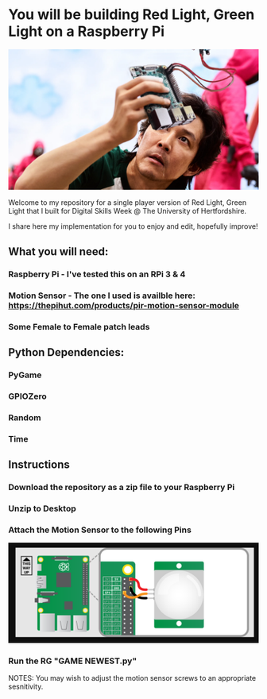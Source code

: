 # You will be building Red Light, Green Light on a Raspberry Pi

![Raspberry Pi](/Assets/redlightgreenlight.png)

Welcome to my repository for a single player version of Red Light, Green Light that I built for Digital Skills Week @ The University of Hertfordshire.

I share here my implementation for you to enjoy and edit, hopefully improve!

## What you will need:

### Raspberry Pi - I've tested this on an RPi 3 & 4
### Motion Sensor - The one I used is availble here: https://thepihut.com/products/pir-motion-sensor-module
### Some Female to Female patch leads

## Python Dependencies:

### PyGame
### GPIOZero
### Random
### Time

## Instructions

### Download the repository as a zip file to your Raspberry Pi

### Unzip to Desktop

### Attach the Motion Sensor to the following Pins

![Raspberry Pi Pins](/Assets/pir-diagram.png)

### Run the RG "GAME NEWEST.py"

NOTES: You may wish to adjust the motion sensor screws to an appropriate sesnitivity.


